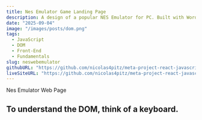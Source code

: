 ```yaml
---
title: Nes Emulator Game Landing Page
description: A design of a popular NES Emulator for PC. Built with Wordpress
date: "2025-09-04"
image: "/images/posts/dom.png"
tags:
  - JavaScript
  - DOM
  - Front-End
  - Fundamentals
slug: neswebemulator
githubURL: "https://github.com/nicolas4pitz/meta-project-react-javascript"
liveSiteURL: "https://github.com/nicolas4pitz/meta-project-react-javascript"
---
```


Nes Emulator Web Page

## To understand the DOM, think of a keyboard.

